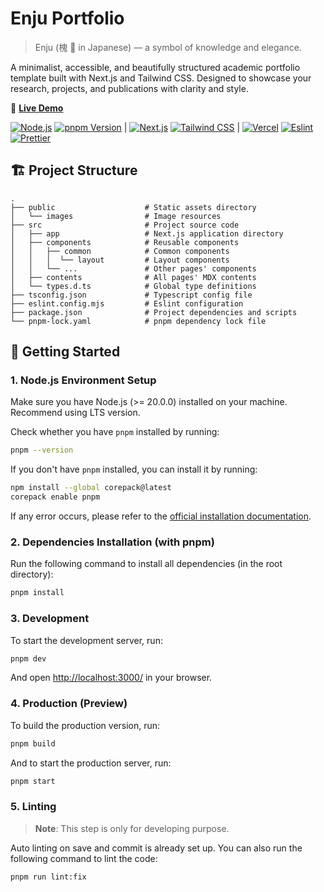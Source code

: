 # Enju Portfolio

> Enju (槐 🌳 in Japanese) — a symbol of knowledge and elegance.

A minimalist, accessible, and beautifully structured academic portfolio template built with Next.js and Tailwind CSS. Designed to showcase your research, projects, and publications with clarity and style.

🚀 **[Live Demo](https://zla.app)**

[![Node.js][node-badge]][node-link] [![pnpm Version][pnpm-badge]][pnpm-link] | [![Next.js][nextjs-badge]][nextjs-link] [![Tailwind CSS][tailwind-badge]][tailwind-link] | [![Vercel][vercel-badge]][vercel-link] [![Eslint][eslint-badge]][eslint-link] [![Prettier][prettier-badge]][prettier-link]

## 🏗️ Project Structure

```plaintext
.
├── public                    # Static assets directory
│   └── images                # Image resources
├── src                       # Project source code
│   ├── app                   # Next.js application directory
│   ├── components            # Reusable components
│   │   ├── common            # Common components
│   │   │  └── layout         # Layout components
│   │   └── ...               # Other pages' components
│   ├── contents              # All pages' MDX contents
│   └── types.d.ts            # Global type definitions
├── tsconfig.json             # Typescript config file
├── eslint.config.mjs         # Eslint configuration
├── package.json              # Project dependencies and scripts
└── pnpm-lock.yaml            # pnpm dependency lock file
```

## 🚀 Getting Started

### 1. Node.js Environment Setup

Make sure you have Node.js (>= 20.0.0) installed on your machine. Recommend using LTS version.

Check whether you have `pnpm` installed by running:

```bash
pnpm --version
```

If you don't have `pnpm` installed, you can install it by running:

```bash
npm install --global corepack@latest
corepack enable pnpm
```

If any error occurs, please refer to the [official installation documentation](https://pnpm.io/installation).

### 2. Dependencies Installation (with pnpm)

Run the following command to install all dependencies (in the root directory):

```bash
pnpm install
```

### 3. Development

To start the development server, run:

```bash
pnpm dev
```

And open [http://localhost:3000/](http://localhost:3000/) in your browser.

### 4. Production (Preview)

To build the production version, run:

```bash
pnpm build
```

And to start the production server, run:

```bash
pnpm start
```

### 5. Linting

> **Note**: This step is only for developing purpose.

Auto linting on save and commit is already set up. You can also run the following command to lint the code:

```bash
pnpm run lint:fix
```

<!-- Badges / Links -->

[eslint-badge]: https://img.shields.io/badge/eslint-4B32C3?logo=eslint&logoColor=white
[eslint-link]: https://www.npmjs.com/package/eslint-config-zl-asica
[nextjs-badge]: https://img.shields.io/badge/Next.js-black?logo=next.js&logoColor=white
[nextjs-link]: https://nextjs.org
[node-badge]: https://img.shields.io/badge/node%3E=20-339933?logo=node.js&logoColor=white
[node-link]: https://nodejs.org/
[pnpm-badge]: https://img.shields.io/github/package-json/packageManager/ZL-Asica/Enju-Portfolio?label=&logo=pnpm&logoColor=fff&color=F69220
[pnpm-link]: https://pnpm.io/
[prettier-badge]: https://img.shields.io/badge/Prettier-F7B93E?logo=Prettier&logoColor=white
[prettier-link]: https://www.npmjs.com/package/@zl-asica/prettier-config
[tailwind-badge]: https://img.shields.io/badge/Tailwind%20CSS-06B6D4?logo=tailwindcss&logoColor=white
[tailwind-link]: https://tailwindcss.com/
[vercel-badge]: https://img.shields.io/badge/Vercel-%23000000.svg?logo=vercel&logoColor=white
[vercel-link]: https://vercel.com
